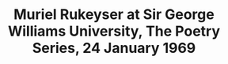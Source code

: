 ---
layout: manifest
title: Muriel Rukeyser at Sir George Williams University, The Poetry Series, 24 January
  1969
manifest_name: muriel-rukeyser-at-sir-george-williams-university-the-poetry-series-24-january-1969

---